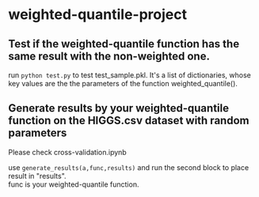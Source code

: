 # weighted-quantile-project
## Test if the weighted-quantile function has the same result with the non-weighted one.
run `python test.py` to test test_sample.pkl.
It's a list of dictionaries, whose key values are the the parameters of the function weighted_quantile().

## Generate results by your weighted-quantile function on the HIGGS.csv dataset with random parameters
Please check cross-validation.ipynb  

use `generate_results(a,func,results)` and run the second block to place result in "results".  
func is your weighted-quantile function. 
